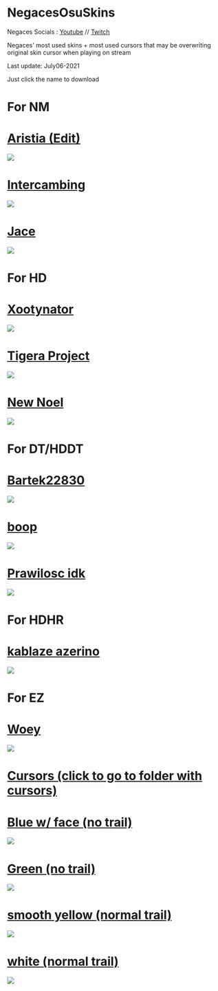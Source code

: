 # NegacesOsuSkins
Negaces Socials : [Youtube](https://www.youtube.com/c/Negaces) // [Twitch](https://www.twitch.tv/negaces)

Negaces' most used skins + most used cursors that may be overwriting original skin cursor when playing on stream

Last update: July06-2021

Just click the name to download 

# For NM
# [Aristia (Edit)](https://drive.google.com/file/d/1rXxdm7Gx0pyCY2FKFzPkGZInl4KYUoxk/view?usp=sharing)
![](https://i.imgur.com/EejI4JE.jpeg)

# [Intercambing](https://drive.google.com/file/d/1RHg0OS3n7Do4xZVJQSLmIcEmMt7G8t-N/view?usp=sharing)
![](https://i.imgur.com/NNeIsS5.jpeg)

# [Jace](https://drive.google.com/file/d/1IF9Sc9EV8KgSJyIt31Juih4rM-soddce/view?usp=sharing)
![](https://i.imgur.com/qofvwd9.jpeg)

# For HD
# [Xootynator](https://drive.google.com/file/d/1C_C2zj4hzv09JNPpzZi_nz_mVqBscJT_/view?usp=sharing)
![](https://osu.ppy.sh/ss/16799542/9958)

# [Tigera Project](https://drive.google.com/file/d/1Ok25039hKPPayGTSozy7rakRAy5adod8/view?usp=sharing)
![](https://i.imgur.com/wMC5WPA.jpeg)

# [New Noel](https://drive.google.com/file/d/1ciVOEu1gZGqT_UVHMlnMRxmrqIuURUhU/view?usp=sharing)
![](https://i.imgur.com/PcBXs6g.jpeg)

# For DT/HDDT
# [Bartek22830](https://drive.google.com/file/d/1poavGfapCAHmqJ8LaMzaLy8xsmDHLNE_/view?usp=sharing)
![](https://osu.ppy.sh/ss/16799543/fad2)

# [boop](https://drive.google.com/file/d/1Ctvn4Ptq2VU1JaCmJwnsxYPzI3aVZ40H/view?usp=sharing)
![](https://i.imgur.com/foxpksL.jpeg)

# [Prawilosc idk](https://drive.google.com/file/d/1aAplrvKnGie2D4XG6BJOEwHzGRXAR6gM/view?usp=sharing)
![](https://i.imgur.com/LsaXfSw.jpeg)

# For HDHR
# [kablaze azerino](https://drive.google.com/file/d/1I8zpmK1bmsXLQk87vklpZqTYmM3kT1Ba/view?usp=sharing)
![](https://i.imgur.com/WdS7VwC.jpeg)

# For EZ
# [Woey](https://drive.google.com/file/d/1klGUydAp-8ywXdEsmwtd6PtV0rLkkq6l/view?usp=sharing)
![](https://i.imgur.com/qEl7sGh.jpeg)

# [Cursors (click to go to folder with cursors)](https://drive.google.com/drive/folders/109ZAlsHuj9gGAcO-XQTv2lNX3CXXp7uu?usp=sharing)
# [Blue w/ face (no trail)](https://drive.google.com/drive/folders/1XQnyFeEUvQarj1K-8_Uxdn7uq5TwD2up?usp=sharing)
![](https://i.imgur.com/lFcvxI1.png)
# [Green (no trail)](https://drive.google.com/drive/folders/11PEFpQCR3M0g6F7zlbt4LvlPz_YqHBK_?usp=sharing)
![](https://i.imgur.com/aGmGUdZ.png)
# [smooth yellow (normal trail)](https://drive.google.com/drive/folders/1MMHVOtLL7KMxjkOd6g_QwAk6ABqT_CS-?usp=sharing)
![](https://i.imgur.com/YtSbW9T.png)
# [white (normal trail)](https://drive.google.com/drive/folders/1bzLXkWPgYE74qtC5XG1JeZI7FBk_15Bf?usp=sharing)
![](https://i.imgur.com/FLI3pUQ.png)
